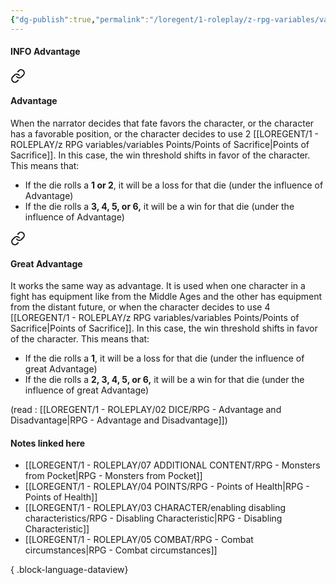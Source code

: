 ```yaml
---
{"dg-publish":true,"permalink":"/loregent/1-roleplay/z-rpg-variables/variables-mechanics/advantage/"}
---
```


#### INFO Advantage


<div class="transclusion internal-embed is-loaded"><a class="markdown-embed-link" href="/loregent/1-roleplay/02-dice/rpg-advantage-and-disadvantage/#advantage" aria-label="Open link"><svg xmlns="http://www.w3.org/2000/svg" width="24" height="24" viewBox="0 0 24 24" fill="none" stroke="currentColor" stroke-width="2" stroke-linecap="round" stroke-linejoin="round" class="svg-icon lucide-link"><path d="M10 13a5 5 0 0 0 7.54.54l3-3a5 5 0 0 0-7.07-7.07l-1.72 1.71"></path><path d="M14 11a5 5 0 0 0-7.54-.54l-3 3a5 5 0 0 0 7.07 7.07l1.71-1.71"></path></svg></a><div class="markdown-embed">



#### Advantage

When the narrator decides that fate favors the character, or the character has a favorable position, or the character decides to use 2 [[LOREGENT/1 - ROLEPLAY/z RPG variables/variables Points/Points of Sacrifice\|Points of Sacrifice]]. In this case, the win threshold shifts in favor of the character. This means that:

- If the die rolls a **1 or 2**, it will be a loss for that die (under the influence of Advantage)    
- If the die rolls a **3, 4, 5, or 6,** it will be a win for that die (under the influence of Advantage)


</div></div>



<div class="transclusion internal-embed is-loaded"><a class="markdown-embed-link" href="/loregent/1-roleplay/02-dice/rpg-advantage-and-disadvantage/#great-advantage" aria-label="Open link"><svg xmlns="http://www.w3.org/2000/svg" width="24" height="24" viewBox="0 0 24 24" fill="none" stroke="currentColor" stroke-width="2" stroke-linecap="round" stroke-linejoin="round" class="svg-icon lucide-link"><path d="M10 13a5 5 0 0 0 7.54.54l3-3a5 5 0 0 0-7.07-7.07l-1.72 1.71"></path><path d="M14 11a5 5 0 0 0-7.54-.54l-3 3a5 5 0 0 0 7.07 7.07l1.71-1.71"></path></svg></a><div class="markdown-embed">



#### Great Advantage

It works the same way as advantage. It is used when one character in a fight has equipment like from the Middle Ages and the other has equipment from the distant future, or when the character decides to use 4 [[LOREGENT/1 - ROLEPLAY/z RPG variables/variables Points/Points of Sacrifice\|Points of Sacrifice]]. In this case, the win threshold shifts in favor of the character. This means that:

- If the die rolls a **1**, it will be a loss for that die (under the influence of great Advantage)    
- If the die rolls a **2, 3, 4, 5, or 6,** it will be a win for that die (under the influence of great Advantage)


</div></div>


(read : [[LOREGENT/1 - ROLEPLAY/02 DICE/RPG - Advantage and Disadvantage\|RPG - Advantage and Disadvantage]])
#### Notes linked here

- [[LOREGENT/1 - ROLEPLAY/07 ADDITIONAL CONTENT/RPG - Monsters from Pocket\|RPG - Monsters from Pocket]]
- [[LOREGENT/1 - ROLEPLAY/04 POINTS/RPG - Points of Health\|RPG - Points of Health]]
- [[LOREGENT/1 - ROLEPLAY/03 CHARACTER/enabling disabling characteristics/RPG - Disabling Characteristic\|RPG - Disabling Characteristic]]
- [[LOREGENT/1 - ROLEPLAY/05 COMBAT/RPG - Combat circumstances\|RPG - Combat circumstances]]

{ .block-language-dataview}

